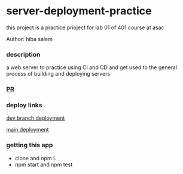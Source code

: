 # server-deployment-practice

this project is a practice prioject for lab 01 of 401 course at asac

Author: hiba salem

### description

a web server to practice using CI and CD and get used to the general process of building and deploying servers

### [PR](https://github.com/hibasalem/server-deployment-practice/pull/1)
### deploy links

[dev branch deployment](https://server-deployment-practicehiba.herokuapp.com)

[main deployment](https://server-deployment.herokuapp.com)



### getting this app

- clone and npm I.
- npm start and npm test
